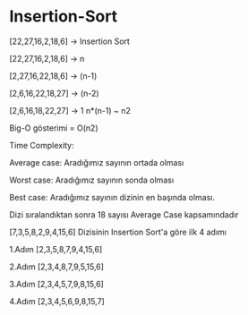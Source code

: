 # Insertion-Sort
[22,27,16,2,18,6] -> Insertion Sort

[22,27,16,2,18,6] -> n

[2,27,16,22,18,6] -> (n-1)

[2,6,16,22,18,27] -> (n-2)

[2,6,16,18,22,27] -> 1
n*(n-1) ~ n2

Big-O gösterimi = O(n2)

Time Complexity:

Average case: Aradığımız sayının ortada olması

Worst case: Aradığımız sayının sonda olması

Best case: Aradığımız sayının dizinin en başında olması.

Dizi sıralandıktan sonra 18 sayısı Average Case kapsamındadır

[7,3,5,8,2,9,4,15,6] Dizisinin Insertion Sort'a göre ilk 4 adımı

1.Adım [2,3,5,8,7,9,4,15,6]

2.Adım [2,3,4,8,7,9,5,15,6]

3.Adım [2,3,4,5,7,9,8,15,6]

4.Adım [2,3,4,5,6,9,8,15,7]

